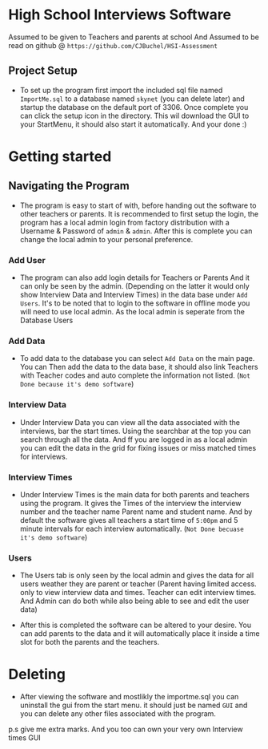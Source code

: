High School Interviews Software
===

Assumed to be given to Teachers and parents at school
And Assumed to be read on github @ `https://github.com/CJBuchel/HSI-Assessment` 

## Project Setup
- To set up the program first import the included sql file named `ImportMe.sql` to a database named `skynet` (you can delete later) and startup the database on the default port of 3306. Once complete you can click the setup icon in the directory. This wil download the GUI to your StartMenu, it should also start it automatically. And your done :)

# Getting started

## Navigating the Program
- The program is easy to start of with, before handing out the software to other teachers or parents. It is recommended to first setup the login, the program has a local admin login from factory distribution with a Username & Password of  `admin` & `admin`. After this is complete you can change the local admin to your personal preference.

### Add User
- The program can also add login details for Teachers or Parents And it can only be seen by the admin. (Depending on the latter it would only show Interview Data and Interview Times) in the data base under `Add Users`. It's to be noted that to login to the software in offline mode you will need to use local admin. As the local admin is seperate from the Database Users

### Add Data
- To add data to the database you can select `Add Data` on the main page. You can Then add the data to the data base, it should also link Teachers with Teacher codes and auto complete the information not listed. (`Not Done because it's demo software`)

### Interview Data
- Under Interview Data you can view all the data associated with the interviews, bar the start times. Using the searchbar at the top you can search through all the data. And ff you are logged in as a local admin you can edit the data in the grid for fixing issues or miss matched times for interviews.

### Interview Times 
- Under Interview Times is the main data for both parents and teachers using the program. It gives the Times of the interview the interview number and the teacher name Parent name and student name. And by default the software gives all teachers a start time of `5:00pm` and 5 minute intervals for each interview automatically. (`Not Done becuase it's demo software`)

### Users
- The Users tab is only seen by the local admin and gives the data for all users weather they are parent or teacher (Parent having limited access. only to view interview data and times. Teacher can edit interview times. And Admin can do both while also being able to see and edit the user data)

- After this is completed the software can be altered to your desire. You can add parents to the data and it will automatically place it inside a time slot for both the parents and the teachers.


# Deleting

- After viewing the software and mostlikly the importme.sql you can uninstall the gui from the start menu. it should just be named `GUI` and you can delete any other files associated with the program.

p.s give me extra marks. And you too can own your very own Interview times GUI

